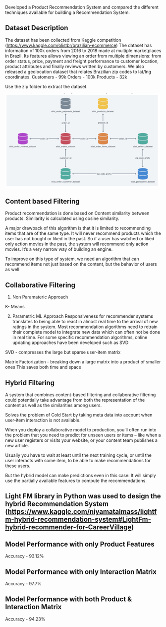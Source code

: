 Developed a Product Recommendation System and compared the different techniques available for building a Recommendation System.

## Dataset Description
The dataset has been collected from Kaggle competition (https://www.kaggle.com/olistbr/brazilian-ecommerce)
The dataset has information of 100k orders from 2016 to 2018 made at multiple marketplaces in Brazil. Its features allows viewing an order from multiple dimensions: from order status, price, payment and freight performance to customer location, product attributes and finally reviews written by customers. We also released a geolocation dataset that relates Brazilian zip codes to lat/lng coordinates.
Customers - 99k
Orders - 100k
Products - 32k

Use the zip folder to extract the dataset.

<img src="Images/dataset.png" width=500>

## Content based Filtering

Product recommendation is done based on Content similarity between products.
Similarity is calculated using cosine similarity.

A major drawback of this algorithm is that it is limited to recommending items that are of the same type. It will never recommend products which the user has not bought or liked in the past. So if a user has watched or liked only action movies in the past, the system will recommend only action movies. It’s a very narrow way of building an engine.

To improve on this type of system, we need an algorithm that can recommend items not just based on the content, but the behavior of users as well

## Collaborative Filtering

1. Non Paramateric Approach

  K- Means

2. Parametric ML Approach
Responsiveness for recommender systems translates to being able to react in almost real time to the arrival of new ratings in the system. Most recommendation algorithms need to retrain their complete model to integrate new data which can often not be done in real time. For some specific recommendation algorithms, online updating approaches have been developed such as SVD

SVD - compresses the large but sparse user-item matrix

Matrix Factorization - breaking down a large matrix into a product of smaller ones This saves both time and space

## Hybrid Filtering

A system that combines content-based filtering and collaborative filtering could potentially take advantage from both the representation of the content as well as the similarities among users.

Solves the problem of Cold Start by taking meta data into account when user-item interaction is not available.

When you deploy a collaborative model to production, you’ll often run into the problem that you need to predict for unseen users or items – like when a new user registers or visits your website, or your content team publishes a new article.

Usually you have to wait at least until the next training cycle, or until the user interacts with some item, to be able to make recommendations for these users.

But the hybrid model can make predictions even in this case: It will simply use the partially available features to compute the recommendations.

## Light FM library in Python was used to design the hybrid Recommendation System (https://www.kaggle.com/niyamatalmass/lightfm-hybrid-recommendation-system#LightFm-hybrid-recommender-for-CareerVillage)
## Model Performance with only Product Features
Accuracy - 93.12% 
## Model Performance with only Interaction Matrix
Accuracy - 97.7%
## Model Performance with both Product & Interaction Matrix
Accuracy - 94.23%
